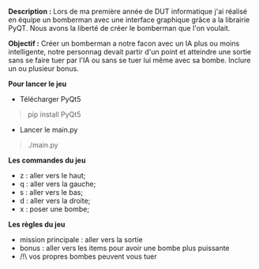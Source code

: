 **Description :**
 Lors de ma première année de DUT informatique j'ai réalisé en équipe un bomberman avec une interface graphique grâce a la librairie PyQT. Nous avons la liberté de créer le bomberman que l'on voulait.

**Objectif :**
 Créer un bomberman a notre facon avec un IA plus ou moins intelligente, notre personnag devait partir d'un point et atteindre une sortie sans se faire tuer par l'IA ou sans se tuer lui même avec sa bombe. Inclure un ou plusieur bonus.

**Pour lancer le jeu**
 * Télécharger PyQt5  
>pip install PyQt5
 * Lancer le main.py 
>./main.py

**Les commandes du jeu**
 * z : aller vers le haut;
 * q : aller vers la gauche;
 * s : aller vers le bas;
 * d : aller vers la droite;
 * x : poser une bombe;

**Les règles du jeu**
 * mission principale : aller vers la sortie
 * bonus : aller vers les items pour avoir une bombe plus puissante
 * /!\ vos propres bombes peuvent vous tuer

  
